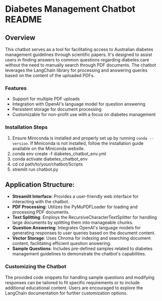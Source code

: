 # Diabetes Management Chatbot README

## Overview
This chatbot serves as a tool for facilitating access to Australian diabetes management guidelines through scientific papers. It's designed to assist users in finding answers to common questions regarding diabetes care without the need to manually search through PDF documents. The chatbot leverages the LangChain library for processing and answering queries based on the content of the uploaded PDFs.

### Features
- Support for multiple PDF uploads
- Integration with OpenAI's language model for question answering
- Persistent storage for document processing
- Customizable for non-profit use with a focus on diabetes management

### Installation Steps
1. Ensure Miniconda is installed and properly set up by running `conda --version`. If Miniconda is not installed, follow the installation guide available on the Miniconda website.
2. conda env create -f diabetes_chatbot_env.yml
3. conda activate diabetes_chatbot_env
4. cd cd path/to/your/chatbot/Scripts
5. stremlit run chatbot.py

## Application Structure: 
- **Streamlit Interface**: Provides a user-friendly web interface for interacting with the chatbot.
- **PDF Processing**: Utilizes the PyMuPDFLoader for loading and processing PDF documents.
- **Text Splitting**: Employs the RecursiveCharacterTextSplitter for handling large documents by splitting them into manageable chunks.
- **Question Answering**: Integrates OpenAI's language models for generating responses to user queries based on the document content.
- **Vector Storage**: Uses Chroma for indexing and searching document content, facilitating efficient question answering.
- **Sample Questions**: Includes pre-defined samples related to diabetes management guidelines to demonstrate the chatbot's capabilities.

### Customizing the Chatbot
The provided code snippets for handling sample questions and modifying responses can be tailored to fit specific requirements or to include additional educational content. Users are encouraged to explore the LangChain documentation for further customization options.
